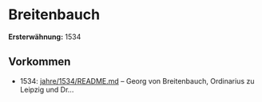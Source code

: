 # Breitenbauch

**Ersterwähnung:** 1534

## Vorkommen
- 1534: [jahre/1534/README.md](../jahre/1534/README.md) – Georg von Breitenbauch, Ordinarius zu
Leipzig und Dr...
